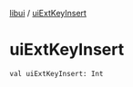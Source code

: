 [libui](index.md) / [uiExtKeyInsert](./ui-ext-key-insert.md)

# uiExtKeyInsert

`val uiExtKeyInsert: Int`